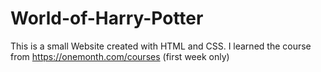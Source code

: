 # World-of-Harry-Potter
This is a small Website created with HTML and CSS. 
I learned the course from https://onemonth.com/courses (first week only)

